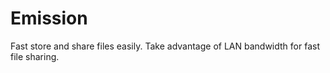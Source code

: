 Emission
========
Fast store and share files easily.
Take advantage of LAN bandwidth for fast file sharing.  
